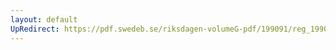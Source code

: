 ```yaml
---
layout: default
UpRedirect: https://pdf.swedeb.se/riksdagen-volumeG-pdf/199091/reg_199091/reg_199091_0665.pdf
---
```

